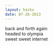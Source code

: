 ```yaml
---
layout: haiku
date: 07-26-2013
---
```


back and forth again<br>
headed to olympia<br>
sweet sweet internet
